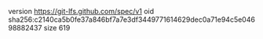 version https://git-lfs.github.com/spec/v1
oid sha256:c2140ca5b0fe37a846bf7a7e3df3449771614629dec0a71e94c5e04698882437
size 619
